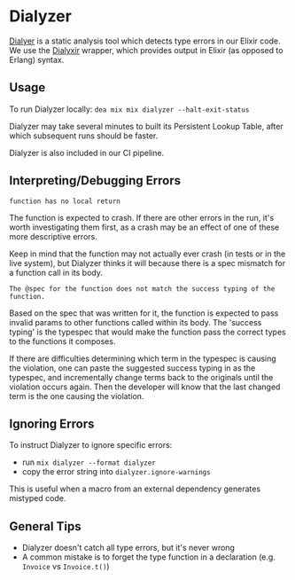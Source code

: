 # Dialyzer

[Dialyer](http://erlang.org/doc/man/dialyzer.html) is a static analysis tool which detects type
errors in our Elixir code.  We use the [Dialyxir](https://github.com/jeremyjh/dialyxir) wrapper,
which provides output in Elixir (as opposed to Erlang) syntax.

## Usage

To run Dialyzer locally:
`dea mix mix dialyzer --halt-exit-status`

Dialyzer may take several minutes to built its Persistent Lookup Table, after which
subsequent runs should be faster.

Dialyzer is also included in our CI pipeline.

## Interpreting/Debugging Errors

`function has no local return`

The function is expected to crash.  If there are other errors in the run, it's worth investigating
them first, as a crash may be an effect of one of these more descriptive errors.

Keep in mind that the function may not actually ever crash (in tests or in the live system), but
Dialyzer thinks it will because there is a spec mismatch for a function call in its body.

`The @spec for the function does not match the success typing of the function.`

Based on the spec that was written for it, the function is expected to pass invalid params to
other functions called within its body.  The 'success typing' is the typespec that would make
the function pass the correct types to the functions it composes.

If there are difficulties determining which term in the typespec is causing the violation,
one can paste the suggested success typing in as the typespec, and incrementally
change terms back to the originals until the violation occurs again.  Then the developer will know
that the last changed term is the one causing the violation.

## Ignoring Errors

To instruct Dialyzer to ignore specific errors:

- run `mix dialyzer --format dialyzer`
- copy the error string into `dialyzer.ignore-warnings`

This is useful when a macro from an external dependency generates mistyped code.

## General Tips

- Dialyzer doesn't catch all type errors, but it's never wrong
- A common mistake is to forget the type function in a declaration (e.g. `Invoice` vs `Invoice.t()`)
